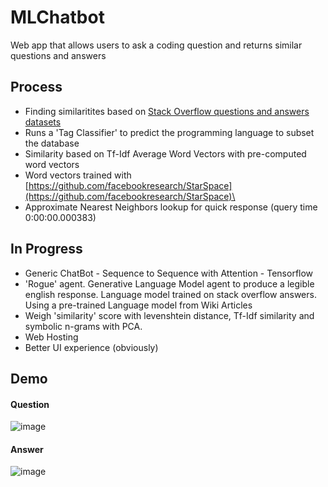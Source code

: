 # MLChatbot
Web app that allows users to ask a coding question and returns similar questions and answers


## Process
- Finding similaritites based on [Stack Overflow questions and answers datasets](https://archive.org/details/stackexchange)
- Runs a 'Tag Classifier' to predict the programming language to subset the database 
- Similarity based on Tf-Idf Average Word Vectors with pre-computed word vectors  
- Word vectors trained with [https://github.com/facebookresearch/StarSpace](https://github.com/facebookresearch/StarSpace)\
- Approximate Nearest Neighbors lookup for quick response (query time 0:00:00.000383)


## In Progress
- Generic ChatBot - Sequence to Sequence with Attention - Tensorflow
- 'Rogue' agent. Generative Language Model agent to produce a legible english response. Language model trained on stack overflow answers. Using a pre-trained Language model from Wiki Articles 
- Weigh 'similarity' score with levenshtein distance, Tf-Idf similarity and symbolic n-grams with PCA. 
- Web Hosting 
- Better UI experience (obviously)




## Demo


#### Question 

![image](https://user-images.githubusercontent.com/8717434/42413165-695140c4-81cf-11e8-82ce-bb16357ddb94.png)

#### Answer 

![image](https://user-images.githubusercontent.com/8717434/42413174-a6074770-81cf-11e8-9793-a5cda0719c56.png)
